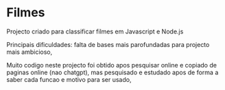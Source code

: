 # Filmes

Projecto criado para classificar filmes em Javascript e Node.js

Principais dificuldades: falta de bases mais parofundadas para projecto mais ambicioso, 

Muito codigo neste projecto foi obtido apos pesquisar online e copiado de paginas online (nao chatgpt), mas pesquisado e estudado apos de forma a saber cada funcao e motivo para ser usado,
